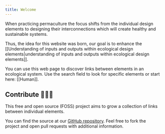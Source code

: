 ```yaml
---
title: Welcome
---
```


When practicing permaculture the focus shifts from the individual design elements to designing their interconnections which will create healthy and sustainable systems.

Thus, the idea for this website was born, our goal is to enhance the [[Understanding of inputs and outputs within ecological design elements|understanding of inputs and outputs within ecological design elements]].

You can use this web page to discover links between elements in an ecological system. Use the search field to look for specific elements or start here: [[Human]].

## Contribute 👬👭👫

This free and open source (FOSS) project aims to grow a collection of links between individual elements.

You can find the source at our [GitHub repository](https://github.com/Czino/inputs-outputs-functions). Feel free to fork the project and open pull requests with additional information.
